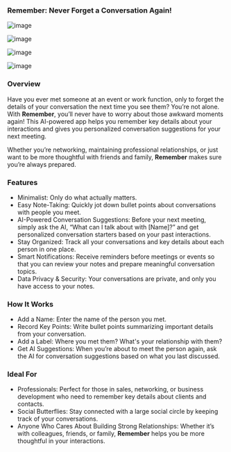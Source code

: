 ### Remember: Never Forget a Conversation Again!

![image](https://github.com/user-attachments/assets/25628775-51d5-444e-9a37-d63f8ddebd81)

![image](https://github.com/user-attachments/assets/fd95ce56-1c48-4dbb-a732-f5cc896b19ae)

![image](https://github.com/user-attachments/assets/1d8ccb71-35f9-4d48-8258-049a8cb1bcb6)

![image](https://github.com/user-attachments/assets/9fc420ce-9172-423e-a38a-aa3b2a1ff777)

### Overview

Have you ever met someone at an event or work function, only to forget the details of your conversation the next time you see them? You’re not alone. With **Remember**, you’ll never have to worry about those awkward moments again! This AI-powered app helps you remember key details about your interactions and gives you personalized conversation suggestions for your next meeting.

Whether you’re networking, maintaining professional relationships, or just want to be more thoughtful with friends and family, **Remember** makes sure you’re always prepared.

### Features
- Minimalist: Only do what actually matters.
- Easy Note-Taking: Quickly jot down bullet points about conversations with people you meet.
- AI-Powered Conversation Suggestions: Before your next meeting, simply ask the AI, “What can I talk about with [Name]?” and get personalized conversation starters based on your past interactions.
- Stay Organized: Track all your conversations and key details about each person in one place.
- Smart Notifications: Receive reminders before meetings or events so that you can review your notes and prepare meaningful conversation topics.
- Data Privacy & Security: Your conversations are private, and only you have access to your notes.

### How It Works
- Add a Name: Enter the name of the person you met.
- Record Key Points: Write bullet points summarizing important details from your conversation.
- Add a Label: Where you met them? What's your relationship with them?
- Get AI Suggestions: When you’re about to meet the person again, ask the AI for conversation suggestions based on what you last discussed.

### Ideal For
- Professionals: Perfect for those in sales, networking, or business development who need to remember key details about clients and contacts.
- Social Butterflies: Stay connected with a large social circle by keeping track of your conversations.
- Anyone Who Cares About Building Strong Relationships: Whether it’s with colleagues, friends, or family, **Remember** helps you be more thoughtful in your interactions.
